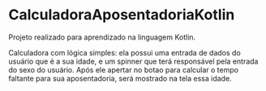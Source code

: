 # CalculadoraAposentadoriaKotlin
Projeto realizado para aprendizado na linguagem Kotlin.

Calculadora com lógica simples: ela possui uma entrada de dados do usuário que é a sua idade, e um spinner que terá responsável pela entrada do sexo do usuário. Após ele apertar no botao
para calcular o tempo faltante para sua aposentadoria, será mostrado na tela essa idade.
